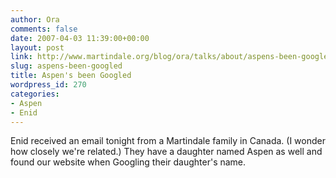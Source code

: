 ```yaml
---
author: Ora
comments: false
date: 2007-04-03 11:39:00+00:00
layout: post
link: http://www.martindale.org/blog/ora/talks/about/aspens-been-googled
slug: aspens-been-googled
title: Aspen's been Googled
wordpress_id: 270
categories:
- Aspen
- Enid
---
```


Enid received an email tonight from a Martindale family in Canada. (I wonder how closely we're related.) They have a daughter named Aspen as well and found our website when Googling their daughter's name.
